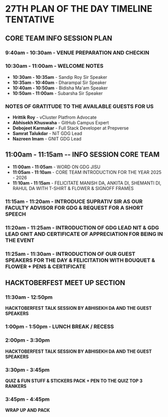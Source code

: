 
# 27TH PLAN OF THE DAY TIMELINE TENTATIVE

## CORE TEAM INFO SESSION PLAN

### 9:40am - 10:30am - VENUE PREPARATION AND CHECKIN

### 10:30am - 11:00am - WELCOME NOTES
- **10:30am - 10:35am** - Sandip Roy Sir Speaker
- **10:35am - 10:40am** - Dharampal Sir Speaker
- **10:40am - 10:50am** - Bidisha Ma'am Speaker
- **10:50am - 11:00am** - Subarsha Sir Speaker

### NOTES OF GRATITUDE TO THE AVAILABLE GUESTS FOR US 

- **Hrittik Roy** - vCluster Platfrom Advocate
- **Abhisekh Khuswaha** - GitHub Campus Expert
- **Debojeet Karmakar** - Full Stack Developer at Prepverse
- **Samrat Talukdar** - NiT GDG Lead
- **Nazreen Imam** - GNIT GDG Lead

## 11:00am - 11:15am -- INFO SESSION CORE TEAM

- **11:00am - 11:05am** - WORD ON GDG JISU
- **11:05am - 11:10am** - CORE TEAM INTRODUCTION FOR THE YEAR 2025 - 2026
- **11:10am - 11:15am** - FELICITATE MANISH DA, ANKITA DI, SHEMANTI DI, RAHUL DA WITH T-SHIRT & FLOWER & SIGNOFF FRAMES

### 11:15am - 11:20am - INTRODUCE SUPRATIV SIR AS OUR FACULTY ADVISOR FOR GDG & REQUEST FOR A SHORT SPEECH

### 11:20am - 11:25am - INTRODUCTION OF GDG LEAD NIT & GDG LEAD GNIT AND CERTIFICATE OF APPRECIATION FOR BEING IN THE EVENT

### 11:25am - 11:30am - INTRODUCTION OF OUR GUEST SPEAKERS FOR THE DAY & FELICITATION WITH BOUQUET & FLOWER + PENS & CERTIFICATE

## HACKTOBERFEST MEET UP SECTION

### 11:30am - 12:50pm
**HACKTOBERFEST TALK SESSION BY ABHISEKH DA AND THE GUEST SPEAKERS**

### 1:00pm - 1:50pm - LUNCH BREAK / RECESS

### 2:00pm - 3:30pm
**HACKTOBERFEST TALK SESSION BY ABHISEKH DA AND THE GUEST SPEAKERS**

### 3:30pm - 3:45pm
**QUIZ & FUN STUFF & STICKERS PACK + PEN TO THE QUIZ TOP 3 RANKERS**

### 3:45pm - 4:45pm
**WRAP UP AND PACK**
